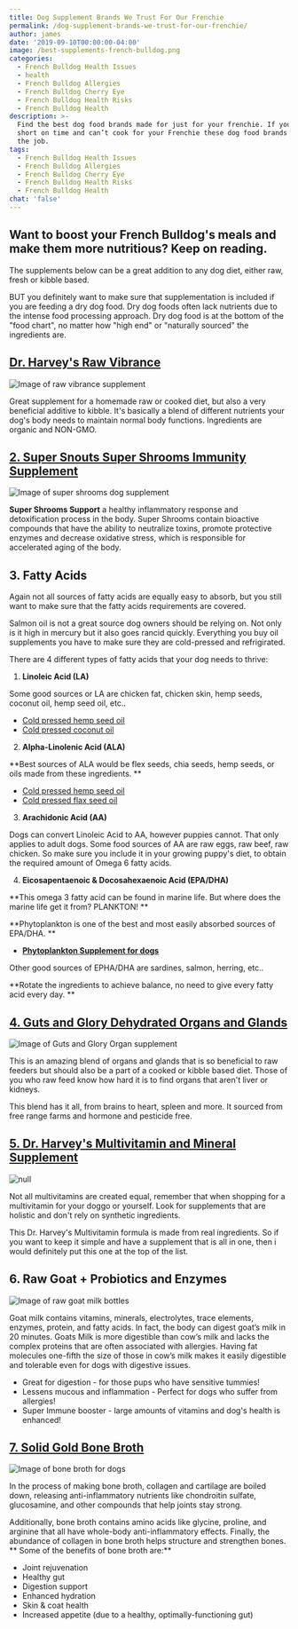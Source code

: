 ```yaml
---
title: Dog Supplement Brands We Trust For Our Frenchie
permalink: /dog-supplement-brands-we-trust-for-our-frenchie/
author: james
date: '2019-09-10T00:00:00-04:00'
image: /best-supplements-french-bulldog.png
categories:
  - French Bulldog Health Issues
  - health
  - French Bulldog Allergies
  - French Bulldog Cherry Eye
  - French Bulldog Health Risks
  - French Bulldog Health
description: >-
  Find the best dog food brands made for just for your frenchie. If you are
  short on time and can’t cook for your Frenchie these dog food brands will do
  the job.
tags:
  - French Bulldog Health Issues
  - French Bulldog Allergies
  - French Bulldog Cherry Eye
  - French Bulldog Health Risks
  - French Bulldog Health
chat: 'false'
---
```

## Want to boost your French Bulldog's meals and make them more nutritious? Keep on reading.

The supplements below can be a great addition to any dog diet, either raw, fresh or kibble based. 

BUT you definitely want to make sure that supplementation is included if you are feeding a dry dog food.  Dry dog foods often lack nutrients due to the intense food processing approach. Dry dog food is at the bottom of the "food chart", no matter how "high end" or "naturally sourced" the ingredients are. 

## [Dr. Harvey's Raw Vibrance](https://amzn.to/31CiZb3)

![Image of raw vibrance supplement](/raw-vibrance-supplement.jpeg)

Great supplement for a homemade raw or cooked diet, but also a very beneficial additive to kibble. It's basically a blend of different nutrients your dog's body needs to maintain normal body functions. Ingredients are organic and NON-GMO.

## [2. Super Snouts Super Shrooms Immunity Supplement](https://amzn.to/3b6rLRR)

![Image of super shrooms dog supplement](/super-shrooms-dog-supplement.jpg)

**Super Shrooms Support** a healthy inflammatory response and detoxification process in the body. Super Shrooms contain bioactive compounds that have the ability to neutralize toxins, promote protective enzymes and decrease oxidative stress, which is responsible for accelerated aging of the body.

## 3. Fatty Acids

Again not all sources of fatty acids are equally easy to absorb, but you still want to make sure that the fatty acids requirements are covered. 

Salmon oil is not a great source dog owners should be relying on. Not only is it high in mercury but it also goes rancid quickly. Everything you buy oil supplements you have to make sure they are cold-pressed and refrigirated. 

There are 4 different types of fatty acids that your dog needs to thrive:

1. **Linoleic Acid (LA)**

Some good sources or LA are chicken fat, chicken skin, hemp seeds, coconut oil, hemp seed oil, etc..

* [Cold pressed hemp seed oil](https://amzn.to/32vJRsq)
* [Cold pressed coconut oil ](https://amzn.to/2QyfTyz)

2. **Alpha-Linolenic Acid (ALA)**

**Best sources of ALA would be flex seeds, chia seeds, hemp seeds, or oils made from these ingredients. **

* [Cold pressed hemp seed oil](https://amzn.to/32vJRsq)
* [Cold pressed flax seed oil](https://amzn.to/2QBBLJo)

3. **Arachidonic Acid (AA)**

Dogs can convert Linoleic Acid to AA, however puppies cannot. That only applies to adult dogs. Some food sources of AA are raw eggs, raw beef, raw chicken. So make sure you include it in your growing puppy's diet, to obtain the required amount of Omega 6 fatty acids.

4. **Eicosapentaenoic & Docosahexaenoic Acid (EPA/DHA)**

**This omega 3 fatty acid can be found in marine life. But where does the marine life get it from? PLANKTON! **

**Phytoplankton is one of the best and most easily absorbed sources of EPA/DHA. **

* [**Phytoplankton Supplement for dogs**](https://amzn.to/3hKBAaE)

Other good sources of EPHA/DHA are sardines, salmon, herring, etc..

**Rotate the ingredients to achieve balance, no need to give every fatty acid every day. **

## [4. Guts and Glory Dehydrated Organs and Glands](https://fourleafrover.com/products/guts-glory)

![Image of Guts and Glory Organ supplement](/gut-and-glory-supplement-small.jpg)

This is an amazing blend of organs and glands that is so beneficial to raw feeders but should also be a part of a cooked or kibble based diet. Those of you who raw feed know how hard it is to find organs that aren't liver or kidneys. 

This blend has it all, from brains to heart, spleen and more. It sourced from free range farms and hormone and pesticide free. 

## [5. Dr. Harvey's Multivitamin and Mineral Supplement ](https://amzn.to/31DYSJn)

![null](/small-dr-harvey-s-multivitamin-mineral-herbal-supplement-for-dogs-7-oz-4.jpg)

Not all multivitamins are created equal, remember that when shopping for a multivitamin for your doggo or yourself. Look for supplements that are holistic and don't rely on synthetic ingredients.

This Dr. Harvey's Multivitamin formula is made from real ingredients. So if you want to keep it simple and have a supplement that is all in one, then i would definitely put this one at the top of the list. 

## 6. Raw Goat + Probiotics and Enzymes

![Image of raw goat milk bottles](/raw-goat-milk-dog.jpeg)

Goat milk contains vitamins, minerals, electrolytes, trace elements, enzymes, protein, and fatty acids. In fact, the body can digest goat’s milk in 20 minutes. Goats Milk is more digestible than cow’s milk and lacks the complex proteins that are often associated with allergies. Having fat molecules one-fifth the size of those in cow’s milk makes it easily digestible and tolerable even for dogs with digestive issues.

* Great for digestion - for those pups who have sensitive tummies!
* Lessens mucous and inflammation - Perfect for dogs who suffer from allergies!
* Super Immune booster - large amounts of vitamins and dog's health is enhanced!

## [7. Solid Gold Bone Broth ](https://amzn.to/3b3Hukw)

![Image of bone broth for dogs](/image-of-solid-gold-bone-broth.jpg)

In the process of making bone broth, collagen and cartilage are boiled down, releasing anti-inflammatory nutrients like chondroitin sulfate, glucosamine, and other compounds that help joints stay strong. 

Additionally, bone broth contains amino acids like glycine, proline, and arginine that all have whole-body anti-inflammatory effects. Finally, the abundance of collagen in bone broth helps structure and strengthen bones. ** Some of the benefits of bone broth are:**

* Joint rejuvenation 
* Healthy gut 
* Digestion support 
* Enhanced hydration 
* Skin & coat health 
* Increased appetite (due to a healthy, optimally-functioning gut)
